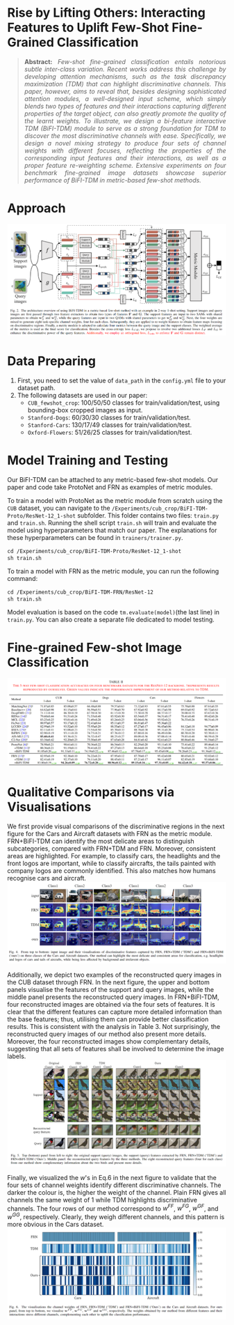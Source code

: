 # Rise by Lifting Others: Interacting Features to Uplift Few-Shot Fine-Grained Classification
> **<p align="justify"> Abstract:** *Few-shot fine-grained classification entails notorious subtle inter-class variation. Recent works address this challenge by developing attention mechanisms, such as the task discrepancy maximization (TDM) that can highlight discriminative channels. This paper, however, aims to reveal that, besides designing sophisticated attention modules, a well-designed input scheme, which simply blends two types of features and their interactions capturing different properties of the target object, can also greatly promote the quality of the learnt weights. To illustrate, we design a bi-feature interactive TDM (BiFI-TDM) module to serve as a strong foundation for TDM to discover the most discriminative channels with ease. Specifically, we design a novel mixing strategy to produce four sets of channel weights with different focuses, reflecting the properties of the corresponding input features and their interactions, as well as a proper feature re-weighting scheme. Extensive experiments on four benchmark fine-grained image datasets showcase superior performance of BiFI-TDM in metric-based few-shot methods.* </p>

# Approach
![BiFI-TDM](./imgs/mainFigure.png)
# Data Preparing
1. First, you need to set the value of `data_path` in the `config.yml` file to your dataset path.
2. The following datasets are used in our paper:
   - `CUB_fewshot_crop`: 100/50/50 classes for train/validation/test, using bounding-box cropped images as input.
   - `Stanford-Dogs`: 60/30/30 classes for train/validation/test.
   - `Stanford-Cars`: 130/17/49 classes for train/validation/test.
   - `Oxford-Flowers`: 51/26/25 classes for train/validation/test.

# Model Training and Testing
Our BiFI-TDM can be attached to any metric-based few-shot models. Our paper and code take ProtoNet and FRN as examples of metric modules.

To train a model with ProtoNet as the metric module from scratch using the `CUB` dataset, you can navigate to the `/Experiments/cub_crop/BiFI-TDM-Proto/ResNet-12_1-shot` subfolder. This folder contains two files: `train.py ` and `train.sh`. Running the shell script `train.sh` will train and evaluate the model using hyperparameters that match our paper. The explanations for these hyperparameters can be found in `trainers/trainer.py`.
```
cd /Experiments/cub_crop/BiFI-TDM-Proto/ResNet-12_1-shot
sh train.sh
```
To train a model with FRN as the metric module, you can run the following command:
```
cd /Experiments/cub_crop/BiFI-TDM-FRN/ResNet-12
sh train.sh
```
Model evaluation is based on the code `tm.evaluate(model)`(the last line) in `train.py`. You can also create a separate file dedicated to model testing.
# Fine-grained Few-shot Image Classification
![Fine-grained](./imgs/table2.png)

# Qualitative Comparisons via Visualisations
We first provide visual comparisons of the discriminative regions in the next figure for the Cars and Aircraft datasets with FRN as the metric module. FRN+BiFI-TDM can identify the most delicate areas to distinguish subcategories, compared with FRN+TDM and FRN. Moreover, consistent areas are highlighted. For example, to classify cars, the headlights and the front logos are important, while to classify aircrafts, the tails painted with company logos are commonly identified. This also matches how humans recognise cars and aircraft.
![cam](./imgs/cam.png)

Additionally, we depict two examples of the reconstructed query images in the CUB dataset through FRN. In the next figure, the upper and bottom panels visualise the features of the support and query images, while the middle panel presents the reconstructed query images. In FRN+BiFI-TDM, four reconstructed images are obtained via the four sets of features. It is clear that the different features can capture more detailed information than the base features; thus, utilising them can provide better classification results. This is consistent with the analysis in Table 3. Not surprisingly, the reconstructed query images of our method also present more details. Moreover, the four reconstructed images show complementary details, suggesting that all sets of features shall be involved to determine the image labels.
![reconstruction](./imgs/reconstruction.png)

Finally, we visualized the $w$'s in Eq.6 in the next figure to validate that the four sets of channel weights identify different discriminative channels. The darker the colour is, the higher the weight of the channel. Plain FRN gives all channels the same weight of 1 while TDM highlights discriminative channels. The four rows of our method correspond to $w^{FF}$, $w^{FG}$, $w^{GF}$, and $w^{GG}$, respectively. Clearly, they weigh different channels, and this pattern is more obvious in the Cars dataset.
![channel](./imgs/channel.png)

